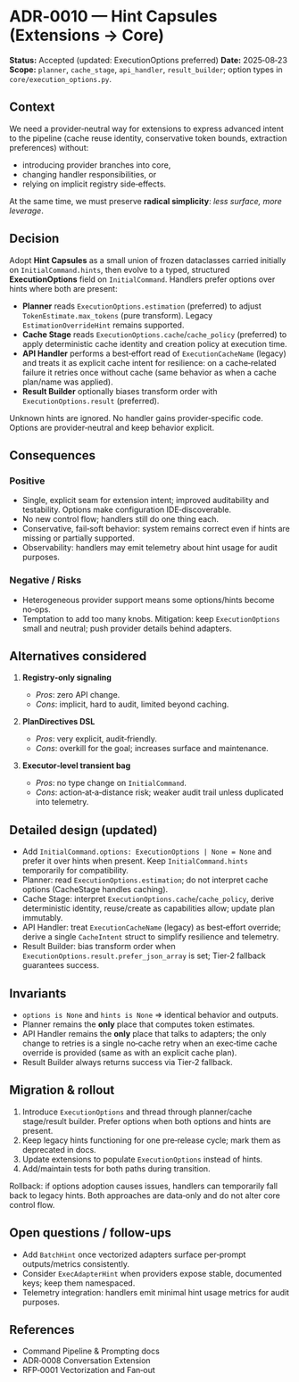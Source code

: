 # ADR‑0010 — Hint Capsules (Extensions → Core)

**Status:** Accepted (updated: ExecutionOptions preferred)
**Date:** 2025‑08‑23
**Scope:** `planner`, `cache_stage`, `api_handler`, `result_builder`; option types in `core/execution_options.py`.

## Context

We need a provider‑neutral way for extensions to express advanced intent to the pipeline (cache reuse identity, conservative token bounds, extraction preferences) without:

* introducing provider branches into core,
* changing handler responsibilities, or
* relying on implicit registry side‑effects.

At the same time, we must preserve **radical simplicity**: *less surface, more leverage*.

## Decision

Adopt **Hint Capsules** as a small union of frozen dataclasses carried initially on `InitialCommand.hints`, then evolve to a typed, structured **ExecutionOptions** field on `InitialCommand`. Handlers prefer options over hints where both are present:

* **Planner** reads `ExecutionOptions.estimation` (preferred) to adjust `TokenEstimate.max_tokens` (pure transform). Legacy `EstimationOverrideHint` remains supported.
* **Cache Stage** reads `ExecutionOptions.cache`/`cache_policy` (preferred) to apply deterministic cache identity and creation policy at execution time.
* **API Handler** performs a best‑effort read of `ExecutionCacheName` (legacy) and treats it as explicit cache intent for resilience: on a cache‑related failure it retries once without cache (same behavior as when a cache plan/name was applied).
* **Result Builder** optionally biases transform order with `ExecutionOptions.result` (preferred).

Unknown hints are ignored. No handler gains provider‑specific code. Options are provider‑neutral and keep behavior explicit.

## Consequences

### Positive

* Single, explicit seam for extension intent; improved auditability and testability. Options make configuration IDE‑discoverable.
* No new control flow; handlers still do one thing each.
* Conservative, fail‑soft behavior: system remains correct even if hints are missing or partially supported.
* Observability: handlers may emit telemetry about hint usage for audit purposes.

### Negative / Risks

* Heterogeneous provider support means some options/hints become no‑ops.
* Temptation to add too many knobs. Mitigation: keep `ExecutionOptions` small and neutral; push provider details behind adapters.

## Alternatives considered

1. **Registry‑only signaling**

   * *Pros*: zero API change.
   * *Cons*: implicit, hard to audit, limited beyond caching.

2. **PlanDirectives DSL**

   * *Pros*: very explicit, audit‑friendly.
   * *Cons*: overkill for the goal; increases surface and maintenance.

3. **Executor‑level transient bag**

   * *Pros*: no type change on `InitialCommand`.
   * *Cons*: action‑at‑a‑distance risk; weaker audit trail unless duplicated into telemetry.

## Detailed design (updated)

* Add `InitialCommand.options: ExecutionOptions | None = None` and prefer it over hints when present. Keep `InitialCommand.hints` temporarily for compatibility.
* Planner: read `ExecutionOptions.estimation`; do not interpret cache options (CacheStage handles caching).
* Cache Stage: interpret `ExecutionOptions.cache`/`cache_policy`, derive deterministic identity, reuse/create as capabilities allow; update plan immutably.
* API Handler: treat `ExecutionCacheName` (legacy) as best‑effort override; derive a single `CacheIntent` struct to simplify resilience and telemetry.
* Result Builder: bias transform order when `ExecutionOptions.result.prefer_json_array` is set; Tier‑2 fallback guarantees success.

## Invariants

* `options is None` and `hints is None` ⇒ identical behavior and outputs.
* Planner remains the **only** place that computes token estimates.
* API Handler remains the **only** place that talks to adapters; the only change to retries is a single no‑cache retry when an exec‑time cache override is provided (same as with an explicit cache plan).
* Result Builder always returns success via Tier‑2 fallback.

## Migration & rollout

1. Introduce `ExecutionOptions` and thread through planner/cache stage/result builder. Prefer options when both options and hints are present.
2. Keep legacy hints functioning for one pre‑release cycle; mark them as deprecated in docs.
3. Update extensions to populate `ExecutionOptions` instead of hints.
4. Add/maintain tests for both paths during transition.

Rollback: if options adoption causes issues, handlers can temporarily fall back to legacy hints. Both approaches are data‑only and do not alter core control flow.

## Open questions / follow‑ups

* Add `BatchHint` once vectorized adapters surface per‑prompt outputs/metrics consistently.
* Consider `ExecAdapterHint` when providers expose stable, documented keys; keep them namespaced.
* Telemetry integration: handlers emit minimal hint usage metrics for audit purposes.

## References

* Command Pipeline & Prompting docs
* ADR‑0008 Conversation Extension
* RFP‑0001 Vectorization and Fan‑out
